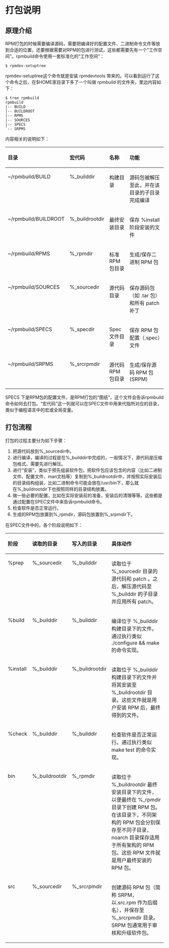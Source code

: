 # 打包说明<a name="ZH-CN_TOPIC_0184337290"></a>

## 原理介绍<a name="section59131015104613"></a>

RPM打包的时候需要编译源码，需要把编译好的配置文件、二进制命令文件等放到合适的位置，还要根据需要对RPM的包进行测试，这些都需要先有一个“工作空间”。rpmbuild命令使用一套标准化的“工作空间”：

```
$ rpmdev-setuptree
```

rpmdev-setuptree这个命令就是安装 rpmdevtools 带来的。可以看到运行了这个命令之后，在$HOME家目录下多了一个叫做 rpmbuild 的文件夹，里边内容如下：

```
$ tree rpmbuild
rpmbuild
|-- BUILD
|-- BUILDROOT
|-- RPMS
|-- SOURCES
|-- SPECS
`-- SRPMS
```

内容相关的说明如下：

<a name="table1268115913017"></a>
<table><thead align="left"><tr id="row673319549321"><th class="cellrowborder" valign="top" width="27.1%" id="mcps1.1.5.1.1"><p id="p1673485453210"><a name="p1673485453210"></a><a name="p1673485453210"></a><strong id="b215284143812"><a name="b215284143812"></a><a name="b215284143812"></a>目录</strong></p>
</th>
<th class="cellrowborder" valign="top" width="18.38%" id="mcps1.1.5.1.2"><p id="p167341354193219"><a name="p167341354193219"></a><a name="p167341354193219"></a><strong id="b151541483812"><a name="b151541483812"></a><a name="b151541483812"></a>宏代码</strong></p>
</th>
<th class="cellrowborder" valign="top" width="17.76%" id="mcps1.1.5.1.3"><p id="p157341854103211"><a name="p157341854103211"></a><a name="p157341854103211"></a><strong id="b121547463819"><a name="b121547463819"></a><a name="b121547463819"></a>名称</strong></p>
</th>
<th class="cellrowborder" valign="top" width="36.76%" id="mcps1.1.5.1.4"><p id="p1273465410328"><a name="p1273465410328"></a><a name="p1273465410328"></a><strong id="b191551414388"><a name="b191551414388"></a><a name="b191551414388"></a>功能</strong></p>
</th>
</tr>
</thead>
<tbody><tr id="row107541059163020"><td class="cellrowborder" valign="top" width="27.1%" headers="mcps1.1.5.1.1 "><p id="p675425913015"><a name="p675425913015"></a><a name="p675425913015"></a>~/rpmbuild/BUILD</p>
</td>
<td class="cellrowborder" valign="top" width="18.38%" headers="mcps1.1.5.1.2 "><p id="p175405917305"><a name="p175405917305"></a><a name="p175405917305"></a>%_builddir</p>
</td>
<td class="cellrowborder" valign="top" width="17.76%" headers="mcps1.1.5.1.3 "><p id="p1754175903010"><a name="p1754175903010"></a><a name="p1754175903010"></a>构建目录</p>
</td>
<td class="cellrowborder" valign="top" width="36.76%" headers="mcps1.1.5.1.4 "><p id="p875415916306"><a name="p875415916306"></a><a name="p875415916306"></a>源码包被解压至此，并在该目录的子目录完成编译</p>
</td>
</tr>
<tr id="row19754195903010"><td class="cellrowborder" valign="top" width="27.1%" headers="mcps1.1.5.1.1 "><p id="p167541759193019"><a name="p167541759193019"></a><a name="p167541759193019"></a>~/rpmbuild/BUILDROOT</p>
</td>
<td class="cellrowborder" valign="top" width="18.38%" headers="mcps1.1.5.1.2 "><p id="p37544598306"><a name="p37544598306"></a><a name="p37544598306"></a>%_buildrootdir</p>
</td>
<td class="cellrowborder" valign="top" width="17.76%" headers="mcps1.1.5.1.3 "><p id="p13754175911301"><a name="p13754175911301"></a><a name="p13754175911301"></a>最终安装目录</p>
</td>
<td class="cellrowborder" valign="top" width="36.76%" headers="mcps1.1.5.1.4 "><p id="p19754145919303"><a name="p19754145919303"></a><a name="p19754145919303"></a>保存 %install 阶段安装的文件</p>
</td>
</tr>
<tr id="row117541859183017"><td class="cellrowborder" valign="top" width="27.1%" headers="mcps1.1.5.1.1 "><p id="p87541259163017"><a name="p87541259163017"></a><a name="p87541259163017"></a>~/rpmbuild/RPMS</p>
</td>
<td class="cellrowborder" valign="top" width="18.38%" headers="mcps1.1.5.1.2 "><p id="p9754125913018"><a name="p9754125913018"></a><a name="p9754125913018"></a>%_rpmdir</p>
</td>
<td class="cellrowborder" valign="top" width="17.76%" headers="mcps1.1.5.1.3 "><p id="p12754205963018"><a name="p12754205963018"></a><a name="p12754205963018"></a>标准 RPM 包目录</p>
</td>
<td class="cellrowborder" valign="top" width="36.76%" headers="mcps1.1.5.1.4 "><p id="p177548599306"><a name="p177548599306"></a><a name="p177548599306"></a>生成/保存二进制 RPM 包</p>
</td>
</tr>
<tr id="row88505117359"><td class="cellrowborder" valign="top" width="27.1%" headers="mcps1.1.5.1.1 "><p id="p3753759173019"><a name="p3753759173019"></a><a name="p3753759173019"></a>~/rpmbuild/SOURCES</p>
</td>
<td class="cellrowborder" valign="top" width="18.38%" headers="mcps1.1.5.1.2 "><p id="p9753185903013"><a name="p9753185903013"></a><a name="p9753185903013"></a>%_sourcedir</p>
</td>
<td class="cellrowborder" valign="top" width="17.76%" headers="mcps1.1.5.1.3 "><p id="p10753135913308"><a name="p10753135913308"></a><a name="p10753135913308"></a>源代码目录</p>
</td>
<td class="cellrowborder" valign="top" width="36.76%" headers="mcps1.1.5.1.4 "><p id="p675495933018"><a name="p675495933018"></a><a name="p675495933018"></a>保存源码包（如 .tar 包）和所有 patch 补丁</p>
</td>
</tr>
<tr id="row1868513113357"><td class="cellrowborder" valign="top" width="27.1%" headers="mcps1.1.5.1.1 "><p id="p3753135912308"><a name="p3753135912308"></a><a name="p3753135912308"></a>~/rpmbuild/SPECS</p>
</td>
<td class="cellrowborder" valign="top" width="18.38%" headers="mcps1.1.5.1.2 "><p id="p147534598305"><a name="p147534598305"></a><a name="p147534598305"></a>%_specdir</p>
</td>
<td class="cellrowborder" valign="top" width="17.76%" headers="mcps1.1.5.1.3 "><p id="p17753105910308"><a name="p17753105910308"></a><a name="p17753105910308"></a>Spec 文件目录</p>
</td>
<td class="cellrowborder" valign="top" width="36.76%" headers="mcps1.1.5.1.4 "><p id="p4753125918302"><a name="p4753125918302"></a><a name="p4753125918302"></a>保存 RPM 包配置（.spec）文件</p>
</td>
</tr>
<tr id="row275418594301"><td class="cellrowborder" valign="top" width="27.1%" headers="mcps1.1.5.1.1 "><p id="p9754115973018"><a name="p9754115973018"></a><a name="p9754115973018"></a>~/rpmbuild/SRPMS</p>
</td>
<td class="cellrowborder" valign="top" width="18.38%" headers="mcps1.1.5.1.2 "><p id="p14754559163011"><a name="p14754559163011"></a><a name="p14754559163011"></a>%_srcrpmdir</p>
</td>
<td class="cellrowborder" valign="top" width="17.76%" headers="mcps1.1.5.1.3 "><p id="p7754115923010"><a name="p7754115923010"></a><a name="p7754115923010"></a>源代码 RPM 包目录</p>
</td>
<td class="cellrowborder" valign="top" width="36.76%" headers="mcps1.1.5.1.4 "><p id="p10754165933017"><a name="p10754165933017"></a><a name="p10754165933017"></a>生成/保存源码 RPM 包(SRPM)</p>
</td>
</tr>
</tbody>
</table>

SPECS 下是RPM包的配置文件，是RPM打包的“图纸”，这个文件会告诉rpmbuild命令如何去打包。“宏代码”这一列就可以在SPEC文件中用来代指所对应的目录，类似于编程语言中的宏或全局变量。

## 打包流程<a name="section031173612466"></a>

打包的过程主要分为如下步骤：

1.  把源代码放到%\_sourcedir中。
2.  进行编译，编译的过程是在%\_builddir中完成的，一般情况下，源代码是压缩包格式，需要先进行解压。
3.  进行“安装”，类似于预先组装软件包，把软件包应该包含的内容（比如二进制文件、配置文件、man文档等）复制到%\_buildrootdir中，并按照实际安装后的目录结构组装，比如二进制命令可能会放在/usr/bin下，那么就在%\_buildrootdir下也按照同样的目录结构放置。
4.  做一些必要的配置，比如在实际安装前的准备，安装后的清理等等。这些都是通过配置在SPEC文件中来告诉rpmbuild命令。
5.  检查软件是否正常运行。
6.  生成的RPM包放置到%\_rpmdir，源码包放置到%\_srpmdir下。

在SPEC文件中的，各个阶段说明如下：

<a name="table14621920105410"></a>
<table><thead align="left"><tr id="row1416062025411"><th class="cellrowborder" valign="top" width="7.75077507750775%" id="mcps1.1.5.1.1"><p id="p141601200544"><a name="p141601200544"></a><a name="p141601200544"></a><strong id="b18160102005415"><a name="b18160102005415"></a><a name="b18160102005415"></a><span>阶段</span></strong></p>
</th>
<th class="cellrowborder" valign="top" width="13.931393139313933%" id="mcps1.1.5.1.2"><p id="p8160122017546"><a name="p8160122017546"></a><a name="p8160122017546"></a><strong id="b2016052095418"><a name="b2016052095418"></a><a name="b2016052095418"></a><span>读取的目录</span></strong></p>
</th>
<th class="cellrowborder" valign="top" width="10.391039103910392%" id="mcps1.1.5.1.3"><p id="p816015207540"><a name="p816015207540"></a><a name="p816015207540"></a><strong id="b18160920145418"><a name="b18160920145418"></a><a name="b18160920145418"></a><span>写入的目录</span></strong></p>
</th>
<th class="cellrowborder" valign="top" width="67.92679267926793%" id="mcps1.1.5.1.4"><p id="p1016072017548"><a name="p1016072017548"></a><a name="p1016072017548"></a><strong id="b1116032015420"><a name="b1116032015420"></a><a name="b1116032015420"></a><span>具体动作</span></strong></p>
</th>
</tr>
</thead>
<tbody><tr id="row13160102085419"><td class="cellrowborder" valign="top" width="7.75077507750775%" headers="mcps1.1.5.1.1 "><p id="p2160152017546"><a name="p2160152017546"></a><a name="p2160152017546"></a><span>%prep</span></p>
</td>
<td class="cellrowborder" valign="top" width="13.931393139313933%" headers="mcps1.1.5.1.2 "><p id="p16160122010543"><a name="p16160122010543"></a><a name="p16160122010543"></a><span>%_sourcedir</span></p>
</td>
<td class="cellrowborder" valign="top" width="10.391039103910392%" headers="mcps1.1.5.1.3 "><p id="p71609207547"><a name="p71609207547"></a><a name="p71609207547"></a><span>%_builddir</span></p>
</td>
<td class="cellrowborder" valign="top" width="67.92679267926793%" headers="mcps1.1.5.1.4 "><p id="p1716017206546"><a name="p1716017206546"></a><a name="p1716017206546"></a><span>读取位于</span> <span>%_sourcedir</span> <span>目录的源代码和</span><span> patch </span><span>。之后，解压源代码至</span> <span>%_builddir</span> <span>的子目录并应用所有</span><span> patch</span><span>。</span></p>
</td>
</tr>
<tr id="row14161122015418"><td class="cellrowborder" valign="top" width="7.75077507750775%" headers="mcps1.1.5.1.1 "><p id="p13161172012545"><a name="p13161172012545"></a><a name="p13161172012545"></a><span>%build</span></p>
</td>
<td class="cellrowborder" valign="top" width="13.931393139313933%" headers="mcps1.1.5.1.2 "><p id="p1416132055420"><a name="p1416132055420"></a><a name="p1416132055420"></a><span>%_builddir</span></p>
</td>
<td class="cellrowborder" valign="top" width="10.391039103910392%" headers="mcps1.1.5.1.3 "><p id="p1116182015544"><a name="p1116182015544"></a><a name="p1116182015544"></a><span>%_builddir</span></p>
</td>
<td class="cellrowborder" valign="top" width="67.92679267926793%" headers="mcps1.1.5.1.4 "><p id="p1216122017542"><a name="p1216122017542"></a><a name="p1216122017542"></a><span>编译位于</span> <span>%_builddir</span> <span>构建目录下的文件。通过执行类似</span> <span>./configure </span><span>&amp;</span><span>&amp;</span><span> make</span> <span>的命令实现。</span></p>
</td>
</tr>
<tr id="row9161320155419"><td class="cellrowborder" valign="top" width="7.75077507750775%" headers="mcps1.1.5.1.1 "><p id="p916162025419"><a name="p916162025419"></a><a name="p916162025419"></a><span>%install</span></p>
</td>
<td class="cellrowborder" valign="top" width="13.931393139313933%" headers="mcps1.1.5.1.2 "><p id="p13161720135415"><a name="p13161720135415"></a><a name="p13161720135415"></a><span>%_builddir</span></p>
</td>
<td class="cellrowborder" valign="top" width="10.391039103910392%" headers="mcps1.1.5.1.3 "><p id="p13161192085414"><a name="p13161192085414"></a><a name="p13161192085414"></a><span>%_buildrootdir</span></p>
</td>
<td class="cellrowborder" valign="top" width="67.92679267926793%" headers="mcps1.1.5.1.4 "><p id="p1216162011546"><a name="p1216162011546"></a><a name="p1216162011546"></a><span>读取位于</span> <span>%_builddir</span> <span>构建目录下的文件并将其安装至</span> <span>%_buildrootdir</span> <span>目录。这些文件就是用户安装</span><span> RPM </span><span>后，最终得到的文件。</span></p>
</td>
</tr>
<tr id="row5161172035417"><td class="cellrowborder" valign="top" width="7.75077507750775%" headers="mcps1.1.5.1.1 "><p id="p2161132065410"><a name="p2161132065410"></a><a name="p2161132065410"></a><span>%check</span></p>
</td>
<td class="cellrowborder" valign="top" width="13.931393139313933%" headers="mcps1.1.5.1.2 "><p id="p4161162010548"><a name="p4161162010548"></a><a name="p4161162010548"></a><span>%_builddir</span></p>
</td>
<td class="cellrowborder" valign="top" width="10.391039103910392%" headers="mcps1.1.5.1.3 "><p id="p18161202019544"><a name="p18161202019544"></a><a name="p18161202019544"></a><span>%_builddir</span></p>
</td>
<td class="cellrowborder" valign="top" width="67.92679267926793%" headers="mcps1.1.5.1.4 "><p id="p15161152013541"><a name="p15161152013541"></a><a name="p15161152013541"></a><span>检查软件是否正常运行。通过执行类似</span> <span>make test</span> <span>的命令实现。</span></p>
</td>
</tr>
<tr id="row19161202035419"><td class="cellrowborder" valign="top" width="7.75077507750775%" headers="mcps1.1.5.1.1 "><p id="p111617208547"><a name="p111617208547"></a><a name="p111617208547"></a><span>bin</span></p>
</td>
<td class="cellrowborder" valign="top" width="13.931393139313933%" headers="mcps1.1.5.1.2 "><p id="p161613204544"><a name="p161613204544"></a><a name="p161613204544"></a><span>%_buildrootdir</span></p>
</td>
<td class="cellrowborder" valign="top" width="10.391039103910392%" headers="mcps1.1.5.1.3 "><p id="p141611120175410"><a name="p141611120175410"></a><a name="p141611120175410"></a><span>%_rpmdir</span></p>
</td>
<td class="cellrowborder" valign="top" width="67.92679267926793%" headers="mcps1.1.5.1.4 "><p id="p12161162018541"><a name="p12161162018541"></a><a name="p12161162018541"></a><span>读取位于</span> <span>%_buildrootdir</span> <span>最终安装目录下的文件，以便最终在</span> <span>%_rpmdir</span> <span>目录下创建</span><span> RPM </span><span>包。在该目录下，不同架构的</span><span> RPM </span><span>包会分别保存至不同子目录，</span> <span>noarch</span> <span>目录保存适用于所有架构的</span><span> RPM </span><span>包。这些</span><span> RPM </span><span>文件就是用户最终安装的</span><span> RPM </span><span>包。</span></p>
</td>
</tr>
<tr id="row416213208540"><td class="cellrowborder" valign="top" width="7.75077507750775%" headers="mcps1.1.5.1.1 "><p id="p1416262085419"><a name="p1416262085419"></a><a name="p1416262085419"></a><span>src</span></p>
</td>
<td class="cellrowborder" valign="top" width="13.931393139313933%" headers="mcps1.1.5.1.2 "><p id="p716282015541"><a name="p716282015541"></a><a name="p716282015541"></a><span>%_sourcedir</span></p>
</td>
<td class="cellrowborder" valign="top" width="10.391039103910392%" headers="mcps1.1.5.1.3 "><p id="p17162142010547"><a name="p17162142010547"></a><a name="p17162142010547"></a><span>%_srcrpmdir</span></p>
</td>
<td class="cellrowborder" valign="top" width="67.92679267926793%" headers="mcps1.1.5.1.4 "><p id="p2162182011543"><a name="p2162182011543"></a><a name="p2162182011543"></a><span>创建源码</span><span> RPM </span><span>包（简称</span><span> SRPM</span><span>，以</span><span>.src.rpm</span> <span>作为后缀名），并保存至</span> <span>%_srcrpmdir</span> <span>目录。</span><span>SRPM </span><span>包通常用于审核和升级软件包。</span></p>
</td>
</tr>
</tbody>
</table>

